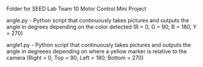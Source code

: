 Folder for SEED Lab Team 10 Motor Control Mini Project

angle.py - Python script that continuously takes pictures and outputs the angle in degrees depending on the color detected (R = 0, G = 90, B = 180, Y = 270)

angle1.py - Python script that continuously takes pictures and outputs the angle in degreees depending on where a yellow marker is relative to the camera (Right = 0, Top = 90, Left = 180, Bottom = 270)
